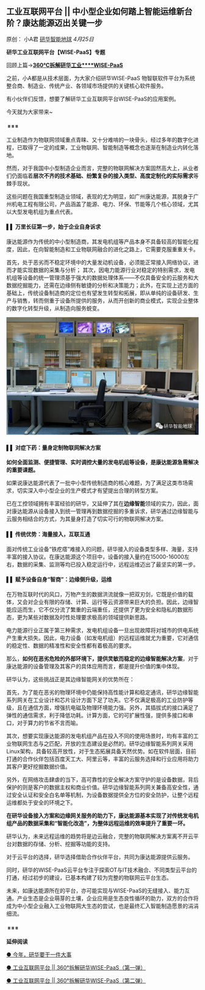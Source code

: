 ## 工业互联网平台 || 中小型企业如何踏上智能运维新台阶？康达能源迈出关键一步

原创： 小A君 [研华智能地球](javascript:void(0);) *4月25日*

**研华工业互联网平台【WISE-PaaS】专题**

回顾上篇→[**360℃拆解研华工业****WISE-PaaS**](http://mp.weixin.qq.com/s?__biz=MzAwNDE5ODI5NQ==&mid=2658801552&idx=1&sn=24fa71f66db15a8d000fad39eee77e49&chksm=80a12d68b7d6a47e8e09c1a421bc3e1f6d098cb21b38debb3f6ac192a98abfb90a4680119794&scene=21#wechat_redirect)



之前，小A都是从技术层面，为大家介绍研华WISE-PaaS 物智联软件平台为系统整合商、制造业、传统产业、各领域市场提供的关键核心软件服务。



有小伙伴们反馈，想要了解研华工业互联网平台WISE-PaaS的应用案例。



今天就为大家带来~



![音符动态简约分割线](assets/640-1542247293639.gif)



工业制造作为物联网领域重点青睐、又十分难啃的一块骨头，经过多年的数字化进程，已取得了一定的成果，工业物联网、智能制造等概念也逐渐在制造业内转化落地。



然而，对于我国中小型制造企业而言，完整的物联网解决方案固然高大上，从业者们仍面临着**层次不齐的技术基础、纷繁复杂的接入类型、高度定制化的实际需求**等棘手现状。



这些问题在我国重型制造业领域，表现的尤为明显，如广州康达能源，其脱身于广州机电工程有限公司，产品涵盖了能源、电力、环保、节能等几个核心领域，尤其以大型发电机组为重点代表。



#### **▌▌ 万里长征第一步，始于企业自身诉求**



康达能源作为传统的中小型制造商，其发电机组等产品本身不具备较高的智能化程度，因此，在向智能制造和工业物联网融合的进化之路上，它需要克服重重关卡。



首先，处于恶劣而不稳定环境中的大量发动机设备，必须能正常接入网络协议，进而才能实现数据的采集与分析； 其次，因电力能源行业对稳定的特别需求，发电机组等设备的统一管理须基于强大的数据处理体系——不仅具备安全的云服务和大数据挖掘能力，还需在边缘侧有敏捷的分析和决策能力；此外，在实现上述方面的基础上，传统设备制造商的定位也有望发生转型和拓展，即从单纯的设备研发、生产与销售，转而侧重于设备所提供的服务，从而开创新的商业模式，实现企业整体的数字化转型升级，从制造向服务蜕变。



![img](assets/640-1542247283048)



#### **▌▌ 对症下药：量身定制物联网解决方案**



**如何全面监测、便捷管理、实时调控大量的发电机组等设备，是康达能源急需解决的重要课题。**



如果说康达能源代表了一批中小型传统制造商的核心难题，为了满足这类市场需求，切实深入中小型企业的生产模式才有望提出合理的转型方案。



已在工控领域拥有丰富经验的研华，又延伸了其在**边缘智能**领域的实力，因此，面对康达能源从设备接入到统一管理再到数据挖掘的多重诉求，研华通过边缘智能与云服务相结合的方式，为其量身打造了切实可行的物联网解决方案。



#### **▌▌ 传统优势：海量接入，互联互通**



面对传统工业设备“铁疙瘩”难接入的问题，研华接入的设备类型多样、海量，支持丰富的接入协议。在康达能源这个项目中，设备的接入量约在15000-16000左右，数据的采集、监测等均已投入稳定运行中，远程运维迈出了最坚实的第一步。



#### **▌▌ 赋予设备自身“智商”：边缘侧升级，运维**



在万物互联时代的风口，万物产生的数据洪流就像一把双刃剑，它既是价值的载体，又会对企业有限的存储、计算、运行等云资源带来巨大的负担。因此，边缘智能应运而生，它不仅分流了繁重的云端重任，还提供了更为安全和隐私的数据形态，更为某些对数据及时性处理要求极高的领域提供新思路。



电力能源行业正属于第三种需求，发电机组设备一旦出现故障将对城市的供电系统产生重大损失。因此，电力设备（如发电机组）的远程运维就尤为重要，它对通信的稳定性、数据的精准性和安全性都有着极高的要求。



那么，**如何在恶劣危险的外部环境下，提供灵敏而稳定的边缘智能解决方案**，对于康达能源的设备管理及其客户的具体应用而言，都是提升价值的集中体现。



研华认为，这些挑战正是其边缘智能网关的优势所在：



首先，为了能在恶劣的物理环境中仍能保持高性能计算和稳定通讯，研华边缘智能系列网关在工业设计和芯片设计方面下足了功夫。它不仅满足极高的工业防护等级，且在通信方面，增强抗电磁及物理环境能力强。另外，其插拔式的接口满足了弹性的通信需求，利于降低功耗。计算方面，它的可扩展性强，提供多接口和串口，对于算力的节省不言而喻。



其次，想要实现康达能源的发电机组产品在投入不同的使用场景时，均有丰富的工业物联网生态与之匹配，开放的生态建设是必然的。研华边缘智能系列网关采用Linux架构，具备较高开放性，对于生态拓展具备天然优势。如在软件层面，目前打通的合作伙伴包括百度天工大、阿里云等，丰富的云服务选择和行业应用将助力其客户更好挖掘数据价值。



另外，在网络攻击肆虐的当下，高可靠性的安全解决方案守护的是设备数据，背后保护的则是客户的数据主权和商业价值。研华边缘智能系列网关兼备高安全性，通过安全认证和安全白名单等机制，为设备数据提供全方位的安全防护，让整个远程运维都处于安全的环境之下。



**在研华设备接入方案和边缘网关服务的助力下，康达能源基本实现了对传统发电机组产品的数据采集和“智能化改造”，为整体远程运维的效率提升了重要一环。**



研华认为，未来远程运维的趋势将是边云融合，完整的物联网解决方案离不开云平台对数据的存储、分析、挖掘等功能的支持。



对于云平台的选择，研华选择借助合作伙伴平台，共同为康达能源提供云服务。



同时，研华的WISE-PaaS云平台专注于探索OT与IT技术融合、不同类型云平台的打通，经过初步的建设，已基本构建了较为完整的物联网云平台生态。



未来，如康达能源所在的平台，亦可能实现与WISE-PaaS的无缝接入、能力互通。产业生态是企业萌芽的土壤，企业应用是生态良性循环的助力，双方的合作将成为中小型企业融入工业物联网大生态的尝试，也是最终汇入智能制造愿景的涓涓细流。



![音符动态简约分割线](assets/640.gif)





**延伸阅读**

[● 今年，研华要干一件大事](http://mp.weixin.qq.com/s?__biz=MzAwNDE5ODI5NQ==&mid=2658801564&idx=1&sn=edd5057a46780f24d834dff6aa263f69&chksm=80a12d64b7d6a472cec1b0ea14b0a8dfed045e8522570109305c4698b5a98428f32e6b7c61c7&scene=21#wechat_redirect)

[● 工业互联网平台 || 360°拆解研华WISE-PaaS（第一弹）](http://mp.weixin.qq.com/s?__biz=MzAwNDE5ODI5NQ==&mid=2658801507&idx=1&sn=552dbe5fa3c007f65afca087c40f3108&chksm=80a12d9bb7d6a48d04e9e943d1b1ac1afd092429b77500054881e7c4befc38eb9de0eb098474&scene=21#wechat_redirect)

[● 工业互联网平台 || 360°拆解研华WISE-PaaS（第二弹）](http://mp.weixin.qq.com/s?__biz=MzAwNDE5ODI5NQ==&mid=2658801552&idx=1&sn=24fa71f66db15a8d000fad39eee77e49&chksm=80a12d68b7d6a47e8e09c1a421bc3e1f6d098cb21b38debb3f6ac192a98abfb90a4680119794&scene=21#wechat_redirect)